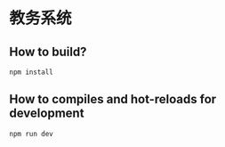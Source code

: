 # 教务系统

## How to build?
```
npm install
```

## How to compiles and hot-reloads for development
```
npm run dev
```
